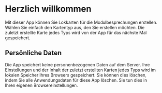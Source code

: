 ﻿# Herzlich willkommen
Mit dieser App können Sie Lokkarten für die Modulbesprechungen erstellen.
Wählen Sie einfach den Kartentyp aus, den Sie erstellen möchten.
Die zuletzt erstellte Karte jedes Typs wird von der App für das nächste Mal gespeichert.

## Persönliche Daten
Die App speichert keine personenbezogenen Daten auf dem Server.
Ihre Einstellungen und der Inhalt der zuletzt erstellten Karten jedes Typs
wird im lokalen Speicher Ihres Browsers gespeichert.
Sie können dies löschen, indem Sie alle Anwendungsdaten für diese App löschen.
Sie tun dies in Ihren eigenen Browsereinstellungen.